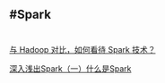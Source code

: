 #Spark
---
#
[与 Hadoop 对比，如何看待 Spark 技术？](http://www.zhihu.com/question/26568496)


[深入浅出Spark（一）什么是Spark](https://zhuanlan.zhihu.com/p/20752673?refer=bittiger)
